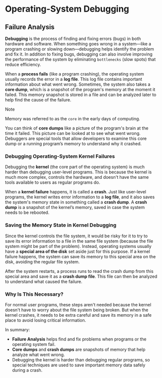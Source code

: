 # Operating-System Debugging

## Failure Analysis

**Debugging** is the process of finding and fixing errors (bugs) in both hardware and software. When something goes wrong in a system—like a program crashing or slowing down—debugging helps identify the problem and fix it. In addition to fixing bugs, debugging can also involve improving the performance of the system by eliminating `bottlenecks` (slow spots) that reduce efficiency.

When a **process fails** (like a program crashing), the operating system usually records the error in a **log file**. This log file contains important information about what went wrong. Sometimes, the system also takes a **core dump**, which is a snapshot of the program's memory at the moment it failed. This memory snapshot is stored in a file and can be analyzed later to help find the cause of the failure.

> [!NOTE]
>
> Memory was referred to as the `core` in the early days of computing.

You can think of **core dumps** like a picture of the program's brain at the time it failed. This picture can be looked at to see what went wrong. Debuggers are special tools that allow developers to examine this core dump or a running program’s memory to understand why it crashed.

### Debugging Operating-System Kernel Failures

Debugging the **kernel** (the core part of the operating system) is much harder than debugging user-level programs. This is because the kernel is much more complex, controls the hardware, and doesn't have the same tools available to users as regular programs do.

When a **kernel failure** happens, it is called a **crash**. Just like user-level programs, the kernel writes error information to a **log file**, and it also saves the system's memory state in something called a **crash dump**. A **crash dump** is a snapshot of the kernel’s memory, saved in case the system needs to be rebooted.

### Saving the Memory State in Kernel Debugging

Since the kernel controls the file system, it would be risky for it to try to save its error information to a file in the same file system (because the file system might be part of the problem). Instead, operating systems usually have a **special area of the disk** set aside just for this purpose. If a kernel failure happens, the system can save its memory to this special area on the disk, avoiding the regular file system.

After the system restarts, a process runs to read the crash dump from this special area and save it as a **crash dump file**. This file can then be analyzed to understand what caused the failure.

### Why Is This Necessary?

For normal user programs, these steps aren't needed because the kernel doesn't have to worry about the file system being broken. But when the kernel crashes, it needs to be extra careful and save its memory in a safe place to avoid losing critical information.

In summary:

- **Failure Analysis** helps find and fix problems when programs or the operating system fail.
- **Core dumps** and **crash dumps** are snapshots of memory that help analyze what went wrong.
- Debugging the kernel is harder than debugging regular programs, so special techniques are used to save important memory data safely during a crash.
